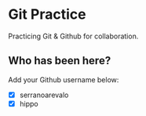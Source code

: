 # Git Practice

Practicing Git &amp; Github for collaboration.

## Who has been here?

Add your Github username below:

- [x] serranoarevalo
- [x] hippo 
